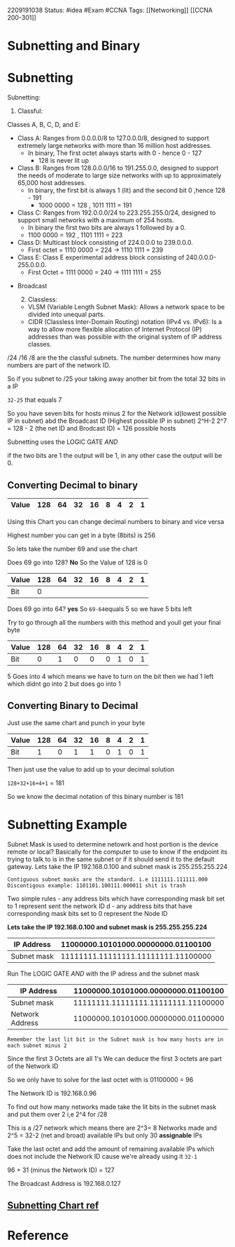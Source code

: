 2209191038
	Status: #idea #Exam #CCNA 
		Tags: [[Networking]] [[CCNA 200-301]]

# Subnetting and Binary
# Subnetting

Subnetting:

  1. Classful:
  
  Classes A, B, C, D, and E:
  
*  Class A: Ranges from 0.0.0.0/8 to 127.0.0.0/8, designed to support extremely large networks with more than 16 million host addresses.
	* In binary, The first octet always starts with 0 - hence 0 - 127
		* 128 is never lit up
*  Class B: Ranges from 128.0.0.0/16 to 191.255.0.0, designed to support the needs of moderate to large size networks with up to approximately 65,000 host addresses.
	* In binary, the first bit is always 1 (lit) and the second bit 0 ,hence 128 - 191
		* 1000 0000 = 128 , 1011 1111 = 191
*  Class C: Ranges from 192.0.0.0/24 to 223.255.255.0/24, designed to support small networks with a maximum of 254 hosts.
	  - In binary the first two bits are always 1 followed by a 0.
	  - 1100 0000 = 192  , 1101 1111 = 223
*  Class D: Multicast block consisting of 224.0.0.0 to 239.0.0.0.
	* First octet = 1110 0000 = 224 -> 1110 1111 = 239
*  Class E: Class E experimental address block consisting of 240.0.0.0-255.0.0.0.
	* First Octet = 1111 0000 = 240  -> 1111 1111 = 255
- Broadcast 

  2. Classless:
  
   *  VLSM (Variable Length Subnet Mask): Allows a network space to be divided into unequal parts.
   *  CIDR (Classless Inter-Domain Routing) notation (IPv4 vs. IPv6): Is a way to allow more flexible allocation of Internet Protocol (IP) addresses than was possible with the original system of IP address classes.

/24 /16 /8 are the the classful subnets. The number determines how many numbers are part of the network ID.

So if you subnet to /25 your taking away another bit from the total 32 bits in a IP

`32-25` that equals 7 

So you have seven bits for hosts minus 2 for the Network id(lowest possible IP in subnet) abd the Broadcast ID (Highest possible IP in subnet)
2^H-2
2^7 = 128 - 2 (the net ID and Brodcast ID) = 126 possible hosts

Subnetting uses the LOGIC GATE *AND*

 if the two bits are 1 the output will be 1, in any other case the output will be 0.
 
 



## Converting Decimal to binary

|Value | 128 | 64 | 32 | 16 | 8 | 4 | 2 | 1|
|-------|----|----|----|----|----|----|----|----|

Using this Chart you can change decimal numbers to binary and vice versa
 
Highest number you can get in a byte (8bits) is 256

So lets take the number 69 and use the chart 

Does 69 go into 128? **No** So the Value of 128 is 0

|Value | 128 | 64 | 32 | 16 | 8 | 4 | 2 | 1|
|-------|----|----|----|----|----|----|----|----|
|Bit| 0 |

Does 69 go into 64? **yes** So `69-64`equals 5 so we have 5 bits left

Try to go through all the numbers with this method and youll get your final byte

|Value | 128 | 64 | 32 | 16 | 8 | 4 | 2 | 1|
|-------|----|----|----|----|----|----|----|----|
|Bit    | 0  |1   |0   |0   |0   | 1  |0   |1| 

5 Goes into 4 which means we have to turn on the bit then we had 1 left which didnt go into 2 but does go into 1

## Converting Binary to Decimal

Just use the same chart and punch in your byte

|Value | 128 | 64 | 32 | 16 | 8 | 4 | 2 | 1|
|-------|----|----|----|----|----|----|----|----|
|Bit    | 1  |0   |1   |1   |0   | 1  |0   |1| 

Then just use the value to add up to your decimal solution

`128+32+16+4+1` = 181 

So we know the decimal notation of this binary number is 181


# Subnetting Example
Subnet Mask is used to determine netowrk and host portion
	is the device remote or local?
	Basically for the computer to use to know if the endpoint its trying to talk to is in the same subnet or if it should send it to the default gateway.
Lets take the IP 192.168.0.100 and subnet mask is 255.255.255.224

 ```ad-note
Contiguous subnet masks are the standard. i.e 1111111.111111.000
Discontigous example: 1101101.100111.000011 shit is trash

 ```
Two simple rules
	- any address bits which have corresponding mask bit set to 1 represent sent the network ID d
	- any address bits that have corresponding mask bits set to 0 represent the Node ID

**Lets take the IP 192.168.0.100 and subnet mask is 255.255.255.224**

|IP Address	|11000000.10101000.00000000.01100100|
|-----------|------------------------------------|
|Subnet mask	|11111111.11111111.11111111.11100000|

Run The LOGIC GATE *AND* with the IP adress and the subnet mask

|IP Address|	11000000.10101000.00000000.01100100|
|-----------|-------------------------------------|
|Subnet mask	|11111111.11111111.11111111.11100000|
|Network Address	|11000000.10101000.00000000.01100000|

``` ad-note Note
Remember the last lit bit in the Subnet mask is how many hosts are in each subnet minus 2
```

Since the first 3 Octets are all 1's We can deduce the first 3 octets are part of the Network ID

So we only have to solve for the last octet with is 01100000 = 96

The Network ID is 192.168.0.96 

To find out how many networks made take the lit bits in the subnet mask and put them over 2   i,e 2^4 for /28

This is a /27 network which means there are 2^3= 8 Networks made and 2^5 = 32-2 (net and broad) available IPs but only 30 **assignable** IPs

Take the last octet and add the amount of remaining available IPs which does not include the Network ID cause we're already using it `32-1`

96 + 31 (minus the Network ID) = 127

The Broadcast Address is 192.168.0.127

[Subnetting Chart ref](https://github.com/Lethalz/LethalZet/tree/main/202109191854)
---
# Reference